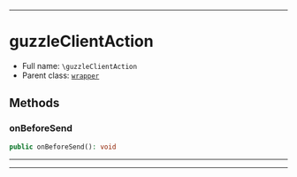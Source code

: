***

# guzzleClientAction





* Full name: `\guzzleClientAction`
* Parent class: [`wrapper`](./yxorP/inc/wrapper.md)




## Methods


### onBeforeSend



```php
public onBeforeSend(): void
```











***


***

